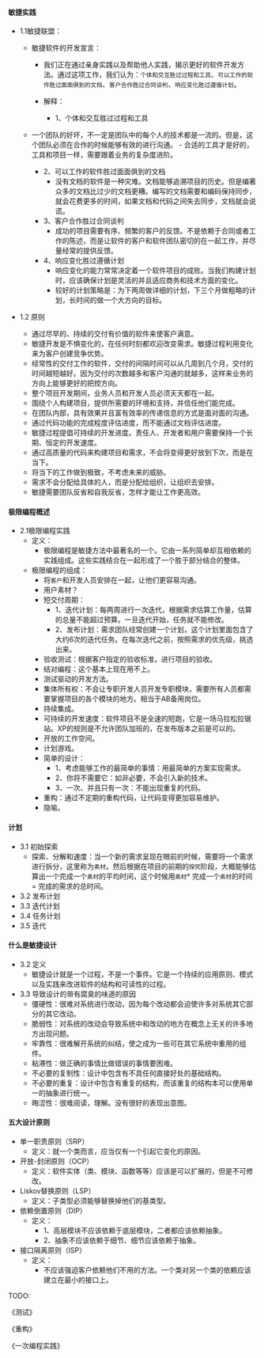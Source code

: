 ####  敏捷实践

- 1.1敏捷联盟：

    - 敏捷软件的开发宣言：

      - 我们正在通过亲身实践以及帮助他人实践，揭示更好的软件开发方法。通过这项工作，我们认为：`个体和交互胜过过程和工具`、`可以工作的软件胜过面面俱到的文档`、`客户合作胜过合同谈判`、`响应变化胜过遵循计划`。

      - 解释：

        - 1、个体和交互胜过过程和工具
    - 一个团队的好坏，不一定是团队中的每个人的技术都是一流的。但是，这个团队必须在合作的时候能够有效的进行沟通。
          - 合适的工具才是好的，工具和项目一样，需要跟着业务的复杂度进阶。
        - 2、可以工作的软件胜过面面俱到的文档
          - 没有文档的软件是一种灾难。文档能够追溯项目的历史。但是编著众多的文档比过少的文档更糟。编写的文档需要和编码保持同步，就会花费更多的时间，如果文档和代码之间失去同步，文档就会说谎。
        - 3、客户合作胜过合同谈判
          - 成功的项目需要有序、频繁的客户的反馈。不是依赖于合同或者工作的陈述，而是让软件的客户和软件团队密切的在一起工作，并尽量经常的提供反馈。
        - 4、响应变化胜过遵循计划
          - 响应变化的能力常常决定着一个软件项目的成败。当我们构建计划时，应该确保计划是灵活的并且适应商务和技术方面的变化。
          - 较好的计划策略是：为下两周做详细的计划，下三个月做粗略的计划，长时间的做一个大方向的目标。
    
- 1.2 原则

    - 通过尽早的、持续的交付有价值的软件来使客户满意。
    - 敏捷开发是不惧变化的，在任何时刻都欢迎改变需求。敏捷过程利用变化来为客户创建竞争优势。
    - 经常性的交付工作的软件，交付的间隔时间可以从几周到几个月，交付的时间越短越好。因为交付的次数越多和客户沟通的就越多，这样来业务的方向上能够更好的把控方向。
    - 整个项目开发期间，业务人员和开发人员必须天天都在一起。
    - 围绕个人构建项目，提供所需要的环境和支持，并信任他们能完成。
    - 在团队内部，具有效果并且富有效率的传递信息的方式是面对面的沟通。
    - 通过代码功能的完成程度评估进度，而不能通过文档评估进度。
    - 敏捷过程提倡可持续的开发进度。责任人、开发者和用户需要保持一个长期、恒定的开发速度。
    - 通过高质量的代码来构建项目和需求，不会将变得更好放到下次，而是在当下。
    - 将当下的工作做到极致，不考虑未来的威胁。
    - 需求不会分配给具体的人，而是分配给组织，让组织去安排。
    - 敏捷需要团队反省和自我反省，怎样才能让工作更高效。

#### 极限编程概述

- 2.1极限编程实践
  - 定义：
    - 极限编程是敏捷方法中最著名的一个。它由一系列简单却互相依赖的实践组成。这些实践结合在一起形成了一个胜于部分结合的整体。
  - 极限编程的组成：
    - 将`客户`和开发人员安排在一起，让他们更容易沟通。
    - 用户素材？
    - 短交付周期：
      - 1、迭代计划：每两周进行一次迭代，根据需求估算工作量，估算的总量不能超过预算。一旦迭代开始，任务就不能修改。
      - 2、发布计划：需求团队经常创建一个计划，这个计划里面包含了大约6次的迭代任务。在每次迭代之前，按照需求的优先级，挑选出来。
    - 验收测试：根据客户指定的验收标准，进行项目的验收。
    - 结对编程：这个基本上现在用不上。
    - 测试驱动的开发方法。
    - 集体所有权：不会让专职开发人员开发专职模块，需要所有人员都需要掌握项目的各个模块的地方。相当于AB备用岗位。
    - 持续集成。
    - 可持续的开发速度：软件项目不是全速的短跑，它是一场马拉松拉锯站。XP的规则是不允许团队加班的，在发布版本之前是可以的。
    - 开放的工作空间。
    - 计划游戏。
    - 简单的设计：
      - 1、考虑能够工作的最简单的事情：用最简单的方案实现需求。
      - 2、你将不需要它：如非必要，不会引入新的技术。
      - 3、一次、并且只有一次：不能出现重复的代码。
    - 重构：通过不定期的重构代码，让代码变得更加容易维护。
    - 隐喻。

#### 计划

- 3.1 初始探索
  - 探索、分解和速度：当一个新的需求呈现在眼前的时候，需要将一个需求进行拆分，这里称为`素材`。然后根据在项目的前期的`探究`阶段，大概能够估算出一个完成一个`素材`的平均时间，这个时候用`素材`* 完成一个`素材`的时间 = 完成的需求的总时间。
- 3.2 发布计划
- 3.3 迭代计划
- 3.4 任务计划
- 3.5 迭代

#### 什么是敏捷设计

- 3.2 定义
  - 敏捷设计就是一个过程，不是一个事件。它是一个持续的应用原则、模式以及实践来改进软件的结构和可读性的过程。
- 3.3 导致设计的带有腐臭的味道的原因
  - 僵硬性：很难对系统进行改动，因为每个改动都会迫使许多对系统其它部分的其它改动。
  - 脆弱性：对系统的改动会导致系统中和改动的地方在概念上无关的许多地方出现问题。
  - 牢靠性：很难解开系统的纠结，使之成为一些可在其它系统中重用的组件。
  - 粘滞性：做正确的事情比做错误的事情要困难。
  - 不必要的复制性：设计中包含有不具任何直接好处的基础结构。
  - 不必要的重复：设计中包含有重复的结构，而该重复的结构本可以使用单一的抽象进行统一。
  - 晦涩性：很难阅读，理解。没有很好的表现出意图。

#### 五大设计原则

- 单一职责原则（SRP）
  - 定义：就一个类而言，应当仅有一个引起它变化的原因。
- 开放-封闭原则（OCP）
  - 定义：软件实体（类、模块、函数等等）应该是可以扩展的，但是不可修改。
- Liskov替换原则（LSP）
  - 定义：子类型必须能够替换掉他们的基类型。
- 依赖倒置原则（DIP）
  - 定义：
    - 1、高层模块不应该依赖于底层模块，二者都应该依赖抽象。
    - 2、抽象不应该依赖于细节、细节应该依赖于抽象。
- 接口隔离原则（ISP）
  - 定义：
    - 不应该强迫客户依赖他们不用的方法。一个类对另一个类的依赖应该建立在最小的接口上。



TODO:

《测试》

《重构》

《一次编程实践》

